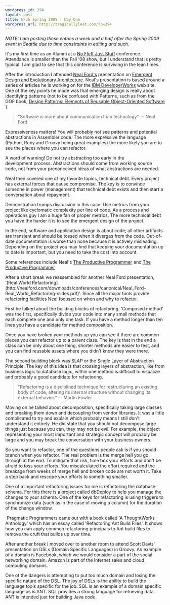 ```yaml
--- 
wordpress_id: 294
layout: post
title: NFJS Spring 2009 - Day One
wordpress_url: http://tragicallyleet.com/?p=294
---
```

<em>NOTE: I am posting these entries a week and a half after the Spring 2009 event in Seattle due to time constraints in editing and such.</em>

It's my first time as an Alumni at a [No Fluff Just Stuff](http://nofluffjuststuff.com) conference. Attendance is smaller than the Fall '08 show, but I understand that is pretty typical. I am glad to see that this conference is surviving in the lean times.

After the introduction I attended [Neal Ford's](http://nealford.com) presentation on [Emergent Design and Evolutionary Architecture](http://nealford.com/downloads/conferences/canonical/Neal_Ford-Emergent_Design_and_Evolutionary_Architecture-slides.pdf). Neal's presentation is based around a series of articles he is working on for the [IBM DeveloperWorks](http://www.ibm.com/developerworks/java/library/j-eaed1/) web site. One of the key points he made was that emerging design is really about identifying patterns (not to be confused with Patterns, such as from the GOF book, [Design Patterns: Elements of Reusable Object-Oriented Software](http://www.amazon.com/gp/product/0201633612?ie=UTF8&tag=tragicallyl33-20&linkCode=as2&camp=1789&creative=390957&creativeASIN=0201633612)<img src="http://www.assoc-amazon.com/e/ir?t=tragicallyl33-20&l=as2&o=1&a=0201633612" width="1" height="1" border="0" alt="" style="border:none !important; margin:0px !important;" />).

<blockquote>"Software is more about communication than technology" -- Neal Ford</blockquote>

Expressiveness matters! You will probably not see patterns and potential abstractions in Assembler code. The more expressive the language (Python, Ruby and Groovy being great examples) the more likely you are to see the places where you can refactor.

A word of warning! Do not try abstracting too early in the development process. Abstractions should come from working source code, not from your preconceived ideas of what abstractions are needed.

Neal then covered one of my favorite topics, technical debt. Every project has external forces that cause compromise. The key is to convince someone in power (management) that technical debt exists and then start a conversation about repayment.

Demonstration trumps discussion in this case. Use metrics from your project like cyclomatic complexity per line of code. As a process and operations guy I am a huge fan of proper metrics. The more technical debt you have the harder it is to see the emergent design of the project.

In the end, software and application design is about code; all other artifacts are transient and should be tossed when it diverges from the code. Out-of-date documentation is worse than none because it is actively misleading. Depending on the project you may find that keeping your documentation up to date is important, but you need to take the cost into account.

Some references include Neal's [The Productive Programmer](http://www.amazon.com/gp/product/0596519788?ie=UTF8&tag=tragicallyl33-20&linkCode=as2&camp=1789&creative=390957&creativeASIN=0596519788)<img src="http://www.assoc-amazon.com/e/ir?t=tragicallyl33-20&l=as2&o=1&a=0596519788" width="1" height="1" border="0" alt="" style="border:none !important; margin:0px !important;" /> and [The Productive Programmer](http://www.amazon.com/gp/product/0596519788?ie=UTF8&tag=tragicallyl33-20&linkCode=as2&camp=1789&creative=390957&creativeASIN=0596519788)<img src="http://www.assoc-amazon.com/e/ir?t=tragicallyl33-20&l=as2&o=1&a=0596519788" width="1" height="1" border="0" alt="" style="border:none !important; margin:0px !important;" />.

<!-- NOTE - XRAY FOR ECLIPSE -->After a short break we reassembled for another Neal Ford presentation, '[Real World Refactoring](http://nealford.com/downloads/conferences/canonical/Neal_Ford-Real_World_Refactoring-slides.pdf)'. Since all the major tools provide refactoring facilities Neal focused on when and why to refactor.

First he talked about the building blocks of refactoring. ‘Composed method’ was the first, specifically divide your code into many small methods that each complete one and only one task. If you have a method longer than ten lines you have a candidate for method composition.

Once you have broken your methods up you can see if there are common pieces you can refactor up to a parent class. The key is that in the end a class can be only about one thing, shorter methods are easier to test, and you can find reusable assets where you didn't know they were there.

The second building block was SLAP or the Single Layer of Abstraction Principle. The key of this idea is that crossing layers of abstraction, like from business logic to database logic, within one method is difficult to visualize and probably a good candidate for refactoring.

<blockquote>
"Refactoring is a disciplined technique for restructuring an existing body of code, altering its internal structure without changing its external behavior." -- Martin Fowler
</blockquote>

Moving on he talked about decomposition, specifically taking large classes and breaking them down and decoupling from vendor libraries. It was a little complicated to try and explain which probably means I still don't understand it entirely. He did state that you should not decompose large things just because you can, they may not be evil. For example, the object representing your most important and strategic concept will probably be large and you may break the conversation with your business owners.

So you want to refactor, one of the questions people ask is if you should branch when you refactor. The real problem is the merge hell you go through at the end. To mitigate that risk, time box your efforts and don't be afraid to toss your efforts. You miscalculated the effort required and the breakage from weeks of merge hell and broken code are not worth it. Take a step back and rescope your efforts to something smaller.

One of a important refactoring issues for me is refactoring the database schema. For this there is a project called dbDeploy to help you manage the changes to your schema. One of the keys for refactoring is using triggers to synchronize data (such as in the case of moving a column) for the duration of the change window.

<a href="http://www.amazon.com/gp/product/193435614X?ie=UTF8&amp;tag=tragicallyl33-20&amp;linkCode=as2&amp;camp=1789&amp;creative=390957&amp;creativeASIN=193435614X"><img src="https://images-na.ssl-images-amazon.com/images/I/51%2BDJ2%2BWuAL._SL160_.jpg" border="0" alt="" align="right"/></a><img style="border:none !important; margin:0px !important;" src="http://www.assoc-amazon.com/e/ir?t=tragicallyl33-20&amp;l=as2&amp;o=1&amp;a=193435614X" border="0" alt="" width="1" height="1" />
Pragmatic Programmers came out with a book called 'A ThoughtWorks Anthology' which has an essay called 'Refactoring Ant Build Files'. It shows how you can apply common refactoring principals to Ant build files to remove the cruft that builds up over time.

After another break I moved over to another room to attend Scott Davis' presentation on DSLs (Domain Specific Languages) in Groovy. An example of a domain is Facebook, which we would consider a part of the social networking domain. Amazon is part of the Internet sales and cloud computing domains.

One of the dangers is attempting to put too much domain and losing the specific nature of the DSL. The joy of DSLs is the ability to build the language tools specific for the job. SQL is an example of a domain specific language as is ANT. SQL provides a strong language for retrieving data. ANT is intended just for building Java code.
